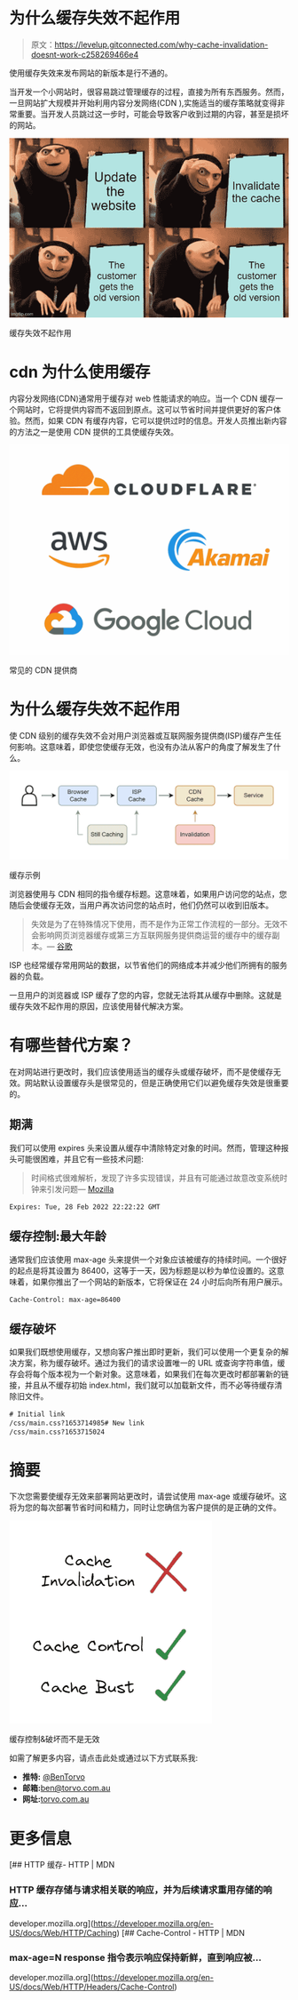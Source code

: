 # 为什么缓存失效不起作用

> 原文：<https://levelup.gitconnected.com/why-cache-invalidation-doesnt-work-c258269466e4>

使用缓存失效来发布网站的新版本是行不通的。

当开发一个小网站时，很容易跳过管理缓存的过程，直接为所有东西服务。然而，一旦网站扩大规模并开始利用内容分发网络(CDN ),实施适当的缓存策略就变得非常重要。当开发人员跳过这一步时，可能会导致客户收到过期的内容，甚至是损坏的网站。

![](img/ed742720b7d1f4bc634149a346488e54.png)

缓存失效不起作用

# cdn 为什么使用缓存

内容分发网络(CDN)通常用于缓存对 web 性能请求的响应。当一个 CDN 缓存一个网站时，它将提供内容而不返回到原点。这可以节省时间并提供更好的客户体验。然而，如果 CDN 有缓存内容，它可以提供过时的信息。开发人员推出新内容的方法之一是使用 CDN 提供的工具使缓存失效。

![](img/9384adb91f56accb2290f1ffbe82d498.png)

常见的 CDN 提供商

# 为什么缓存失效不起作用

使 CDN 级别的缓存失效不会对用户浏览器或互联网服务提供商(ISP)缓存产生任何影响。这意味着，即使您使缓存无效，也没有办法从客户的角度了解发生了什么。

![](img/f556e844a7139f6900ddb28affbf8f4d.png)

缓存示例

浏览器使用与 CDN 相同的指令缓存标题。这意味着，如果用户访问您的站点，您随后会使缓存无效，当用户再次访问您的站点时，他们仍然可以收到旧版本。

> 失效是为了在特殊情况下使用，而不是作为正常工作流程的一部分。无效不会影响网页浏览器缓存或第三方互联网服务提供商运营的缓存中的缓存副本。— [谷歌](https://cloud.google.com/cdn/docs/cache-invalidation-overview)

ISP 也经常缓存常用网站的数据，以节省他们的网络成本并减少他们所拥有的服务器的负载。

一旦用户的浏览器或 ISP 缓存了您的内容，您就无法将其从缓存中删除。这就是缓存失效不起作用的原因，应该使用替代解决方案。

# 有哪些替代方案？

在对网站进行更改时，我们应该使用适当的缓存头或缓存破坏，而不是使缓存无效。网站默认设置缓存头是很常见的，但是正确使用它们以避免缓存失效是很重要的。

## 期满

我们可以使用 expires 头来设置从缓存中清除特定对象的时间。然而，管理这种报头可能很困难，并且它有一些技术问题:

> 时间格式很难解析，发现了许多实现错误，并且有可能通过故意改变系统时钟来引发问题— [Mozilla](https://developer.mozilla.org/en-US/docs/Web/HTTP/Caching)

```
Expires: Tue, 28 Feb 2022 22:22:22 GMT
```

## 缓存控制:最大年龄

通常我们应该使用 max-age 头来提供一个对象应该被缓存的持续时间。一个很好的起点是将其设置为 86400，这等于一天，因为标题是以秒为单位设置的。这意味着，如果你推出了一个网站的新版本，它将保证在 24 小时后向所有用户展示。

```
Cache-Control: max-age=86400
```

## 缓存破坏

如果我们既想使用缓存，又想向客户推出即时更新，我们可以使用一个更复杂的解决方案，称为缓存破坏。通过为我们的请求设置唯一的 URL 或查询字符串值，缓存会将每个版本视为一个新对象。这意味着，如果我们在每次更改时都部署新的链接，并且从不缓存初始 index.html，我们就可以加载新文件，而不必等待缓存清除旧文件。

```
# Initial link
/css/main.css?1653714985# New link
/css/main.css?1653715024
```

# 摘要

下次您需要使缓存无效来部署网站更改时，请尝试使用 max-age 或缓存破坏。这将为您的每次部署节省时间和精力，同时让您确信为客户提供的是正确的文件。

![](img/f30476b414b2f5190deddfe9cbbd10b2.png)

缓存控制&破坏而不是无效

如需了解更多内容，请点击此处或通过以下方式联系我:

*   **推特:** [@BenTorvo](https://twitter.com/BenTorvo)
*   **邮箱:**[ben@torvo.com.au](http://torvo.com.au/)
*   **网址:**[torvo.com.au](http://torvo.com.au/)

# 更多信息

[](https://developer.mozilla.org/en-US/docs/Web/HTTP/Caching) [## HTTP 缓存- HTTP | MDN

### HTTP 缓存存储与请求相关联的响应，并为后续请求重用存储的响应…

developer.mozilla.org](https://developer.mozilla.org/en-US/docs/Web/HTTP/Caching) [](https://developer.mozilla.org/en-US/docs/Web/HTTP/Headers/Cache-Control) [## Cache-Control - HTTP | MDN

### max-age=N response 指令表示响应保持新鲜，直到响应被…

developer.mozilla.org](https://developer.mozilla.org/en-US/docs/Web/HTTP/Headers/Cache-Control)